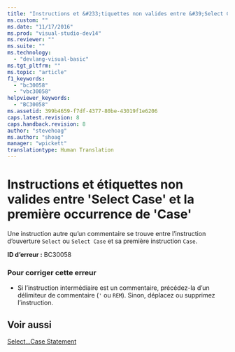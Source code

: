```yaml
---
title: "Instructions et &#233;tiquettes non valides entre &#39;Select Case&#39; et la premi&#232;re occurrence de &#39;Case&#39; | Microsoft Docs"
ms.custom: ""
ms.date: "11/17/2016"
ms.prod: "visual-studio-dev14"
ms.reviewer: ""
ms.suite: ""
ms.technology: 
  - "devlang-visual-basic"
ms.tgt_pltfrm: ""
ms.topic: "article"
f1_keywords: 
  - "bc30058"
  - "vbc30058"
helpviewer_keywords: 
  - "BC30058"
ms.assetid: 399b4659-f7df-4377-80be-43019f1e6206
caps.latest.revision: 8
caps.handback.revision: 8
author: "stevehoag"
ms.author: "shoag"
manager: "wpickett"
translationtype: Human Translation
---
```

# Instructions et &#233;tiquettes non valides entre &#39;Select Case&#39; et la premi&#232;re occurrence de &#39;Case&#39;
Une instruction autre qu’un commentaire se trouve entre l’instruction d’ouverture `Select` ou `Select Case` et sa première instruction `Case`.  
  
 **ID d’erreur :** BC30058  
  
### Pour corriger cette erreur  
  
-   Si l’instruction intermédiaire est un commentaire, précédez\-la d’un délimiteur de commentaire \(`'` ou `REM`\). Sinon, déplacez ou supprimez l’instruction.  
  
## Voir aussi  
 [Select...Case Statement](../../visual-basic/language-reference/statements/select-case-statement.md)